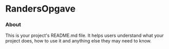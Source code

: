 RandersOpgave
=============

### About

This is your project's README.md file. It helps users understand what your
project does, how to use it and anything else they may need to know.